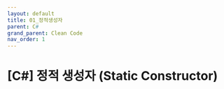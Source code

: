 ```yaml
---
layout: default
title: 01_정적생성자
parent: C#
grand_parent: Clean Code
nav_order: 1
---
```

# [C#] 정적 생성자 (Static Constructor)
